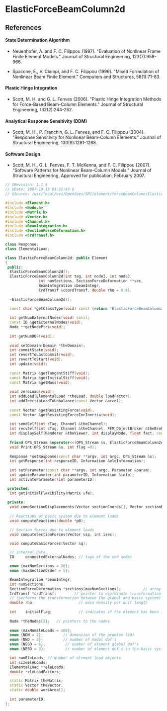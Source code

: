 # ElasticForceBeamColumn2d

## References


#### State Determination Algorithm
- Neuenhofer, A. and F. C. Filippou (1997). "Evaluation of Nonlinear Frame Finite
  Element Models." Journal of Structural Engineering, 123(7):958-966.

- Spacone, E., V. Ciampi, and F. C. Filippou (1996). "Mixed Formulation of
  Nonlinear Beam Finite Element." Computers and Structures, 58(1):71-83.


#### Plastic Hinge Integration
- Scott, M. H. and G. L. Fenves (2006). "Plastic Hinge Integration Methods for
  Force-Based Beam-Column Elements." Journal of Structural Engineering,
  132(2):244-252.


#### Analytical Response Sensitivity (DDM)
- Scott, M. H., P. Franchin, G. L. Fenves, and F. C. Filippou (2004).
  "Response Sensitivity for Nonlinear Beam-Column Elements."
  Journal of Structural Engineering, 130(9):1281-1288.


#### Software Design
- Scott, M. H., G. L. Fenves, F. T. McKenna, and F. C. Filippou (2007).
  "Software Patterns for Nonlinear Beam-Column Models."
  Journal of Structural Engineering, Approved for publication, February 2007.


```cpp
// $Revision: 1.1 $
// $Date: 2007-10-13 01:21:43 $
// $Source: /usr/local/cvs/OpenSees/SRC/element/forceBeamColumn/ElasticForceBeamColumn2d.h,v $

#include <Element.h>
#include <Node.h>
#include <Matrix.h>
#include <Vector.h>
#include <Channel.h>
#include <BeamIntegration.h>
#include <SectionForceDeformation.h>
#include <CrdTransf.h>

class Response;
class ElementalLoad;

class ElasticForceBeamColumn2d: public Element
{
 public:
  ElasticForceBeamColumn2d();
  ElasticForceBeamColumn2d(int tag, int nodeI, int nodeJ, 
			   int numSections, SectionForceDeformation **sec,
			   BeamIntegration &beamIntegr,
			   CrdTransf &coordTransf, double rho = 0.0);
  
  ~ElasticForceBeamColumn2d();
  
  const char *getClassType(void) const {return "ElasticForceBeamColumn2d";};

  int getNumExternalNodes(void) const;
  const ID &getExternalNodes(void);
  Node **getNodePtrs(void);
  
  int getNumDOF(void);
  
  void setDomain(Domain *theDomain);
  int commitState(void);
  int revertToLastCommit(void);        
  int revertToStart(void);
  int update(void);    
  
  const Matrix &getTangentStiff(void);
  const Matrix &getInitialStiff(void);
  const Matrix &getMass(void);    
  
  void zeroLoad(void);	
  int addLoad(ElementalLoad *theLoad, double loadFactor);
  int addInertiaLoadToUnbalance(const Vector &accel);
  
  const Vector &getResistingForce(void);
  const Vector &getResistingForceIncInertia(void);            
  
  int sendSelf(int cTag, Channel &theChannel);
  int recvSelf(int cTag, Channel &theChannel, FEM_ObjectBroker &theBroker);
  int displaySelf(Renderer &theViewer, int displayMode, float fact, const char **displayModes=0, int numModes=0);
  
  friend OPS_Stream &operator<<(OPS_Stream &s, ElasticForceBeamColumn2d &E);        
  void Print(OPS_Stream &s, int flag =0);    
  
  Response *setResponse(const char **argv, int argc, OPS_Stream &s);
  int getResponse(int responseID, Information &eleInformation);
  
  int setParameter(const char **argv, int argc, Parameter &param);
  int updateParameter(int parameterID, Information &info);
  int activateParameter(int parameterID);

 protected:
  int getInitialFlexibility(Matrix &fe);
  
 private:
  void compSectionDisplacements(Vector sectionCoords[], Vector sectionDispls[]) const;
  
  // Reactions of basic system due to element loads
  void computeReactions(double *p0);

  // Section forces due to element loads
  void computeSectionForces(Vector &sp, int isec);

  void computeBasicForces(Vector &q);

  // internal data
  ID     connectedExternalNodes; // tags of the end nodes

  enum {maxNumSections = 20};
  enum {maxSectionOrder = 5};

  BeamIntegration *beamIntegr;
  int numSections;
  SectionForceDeformation *sections[maxNumSections];          // array of pointers to sections
  CrdTransf *crdTransf;        // pointer to coordinate transformation object 
  // (performs the transformation between the global and basic system)
  double rho;                    // mass density per unit length
  
  int    initialFlag;            // indicates if the element has been initialized
  
  Node *theNodes[2];   // pointers to the nodes
  
  enum {maxNumEleLoads = 100};
  enum {NDM = 2};         // dimension of the problem (2d)
  enum {NND = 3};         // number of nodal dof's
  enum {NEGD = 6};         // number of element global dof's
  enum {NEBD = 3};         // number of element dof's in the basic system

  int numEleLoads; // Number of element load objects
  int sizeEleLoads;
  ElementalLoad **eleLoads;
  double *eleLoadFactors;

  static Matrix theMatrix;
  static Vector theVector;
  static double workArea[];
  
  int parameterID;
};
```

